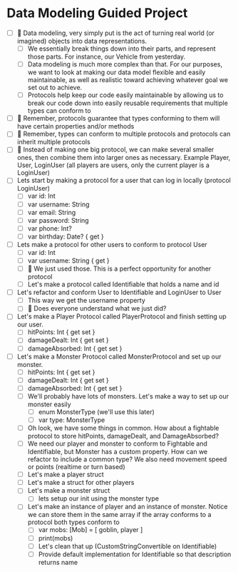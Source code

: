 # Data Modeling Guided Project

- [ ]  🛑 Data modeling, very simply put is the act of turning real world (or imagined) objects into data representations.
    - [ ] We essentially break things down into their parts, and represent those parts. For instance, our Vehicle from yesterday.
    - [ ] Data modeling is much more complex than that. For our purposes, we want to look at making our data model flexible and easily maintainable, as well as realistic toward achieving whatever goal we set out to achieve.
    - [ ] Protocols help keep our code easily maintainable by allowing us to break our code down into easily reusable requirements that multiple types can conform to
- [ ]  🛑 Remember, protocols guarantee that types conforming to them will have certain properties and/or methods
- [ ]  🛑 Remember, types can conform to multiple protocols and protocols can inherit multiple protocols
- [ ]  🛑 Instead of making one big protocol, we can make several smaller ones, then combine them into larger ones as necessary. Example Player, User, LoginUser (all players are users, only the current player is a LoginUser)
- [ ]  Lets start by making a protocol for a user that can log in locally (protocol LoginUser)
    - [ ]  var id: Int
    - [ ]  var username: String
    - [ ]  var email: String
    - [ ]  var password: String
    - [ ]  var phone: Int?
    - [ ]  var birthday: Date? { get }
- [ ]  Lets make a protocol for other users to conform to protocol User
    - [ ]  var id: Int
    - [ ]  var username: String { get }
    - [ ]  🛑 We just used those. This is a perfect opportunity for another protocol
    - [ ]  Let's make a protocol called Identifiable that holds a name and id
- [ ]  Let's refactor and conform User to Identifiable and LoginUser to User
    - [ ]  This way we get the username property
    - [ ]  🛑 Does everyone understand what we just did?
- [ ]  Let's make a Player Protocol called PlayerProtocol and finish setting up our user.
    - [ ]  hitPoints: Int { get set }
    - [ ]  damageDealt: Int { get set }
    - [ ]  damageAbsorbed: Int { get set }
- [ ]  Let's make a Monster Protocol called MonsterProtocol and set up our monster.
    - [ ]  hitPoints: Int { get set }
    - [ ]  damageDealt: Int { get set }
    - [ ]  damageAbsorbed: Int { get set }
    - [ ]  We'll probably have lots of monsters. Let's make a way to set up our monster easily
        - [ ]  enum MonsterType (we'll use this later)
        - [ ]  var type: MonsterType
    - [ ]  Oh look, we have some things in common. How about a fightable protocol to store hitPoints, damageDealt, and DamageAbsorbed?
    - [ ]  We need our player and monster to conform to Fightable and Identifiable, but Monster has a custom property. How can we refactor to include a common type? We also need movement speed or points (realtime or turn based)
    - [ ]  Let's make a player struct
    - [ ]  Let's make a struct for other players
    - [ ]  Let's make a monster struct
        - [ ]  lets setup our init using the monster type
    - [ ]  Let's make an instance of player and an instance of monster. Notice we can store them in the same array if the array conforms to a protocol both types conform to
        - [ ]  var mobs: [Mob] = [ goblin, player ]
        - [ ]  print(mobs)
        - [ ]  Let's clean that up (CustomStringConvertible on Identifiable)
        - [ ]  Provide default implementation for Identifiable so that description returns name
